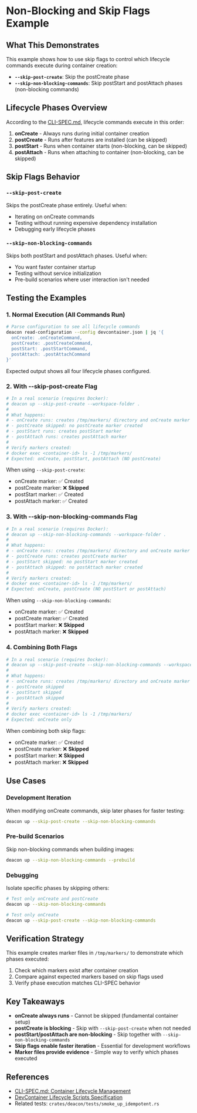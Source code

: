 # Non-Blocking and Skip Flags Example

## What This Demonstrates

This example shows how to use skip flags to control which lifecycle commands execute during container creation:

- **`--skip-post-create`**: Skip the postCreate phase
- **`--skip-non-blocking-commands`**: Skip postStart and postAttach phases (non-blocking commands)

## Lifecycle Phases Overview

According to the [CLI-SPEC.md](../../../docs/subcommand-specs/*/SPEC.md), lifecycle commands execute in this order:

1. **onCreate** - Always runs during initial container creation
2. **postCreate** - Runs after features are installed (can be skipped)
3. **postStart** - Runs when container starts (non-blocking, can be skipped)
4. **postAttach** - Runs when attaching to container (non-blocking, can be skipped)

## Skip Flags Behavior

### `--skip-post-create`
Skips the postCreate phase entirely. Useful when:
- Iterating on onCreate commands
- Testing without running expensive dependency installation
- Debugging early lifecycle phases

### `--skip-non-blocking-commands`
Skips both postStart and postAttach phases. Useful when:
- You want faster container startup
- Testing without service initialization
- Pre-build scenarios where user interaction isn't needed

## Testing the Examples

### 1. Normal Execution (All Commands Run)

```bash
# Parse configuration to see all lifecycle commands
deacon read-configuration --config devcontainer.json | jq '{
  onCreate: .onCreateCommand,
  postCreate: .postCreateCommand,
  postStart: .postStartCommand,
  postAttach: .postAttachCommand
}'
```

Expected output shows all four lifecycle phases configured.

### 2. With --skip-post-create Flag

```bash
# In a real scenario (requires Docker):
# deacon up --skip-post-create --workspace-folder .
#
# What happens:
# - onCreate runs: creates /tmp/markers/ directory and onCreate marker
# - postCreate skipped: no postCreate marker created
# - postStart runs: creates postStart marker
# - postAttach runs: creates postAttach marker
#
# Verify markers created:
# docker exec <container-id> ls -1 /tmp/markers/
# Expected: onCreate, postStart, postAttach (NO postCreate)
```

When using `--skip-post-create`:
- onCreate marker: ✅ Created
- postCreate marker: ❌ **Skipped**
- postStart marker: ✅ Created
- postAttach marker: ✅ Created

### 3. With --skip-non-blocking-commands Flag

```bash
# In a real scenario (requires Docker):
# deacon up --skip-non-blocking-commands --workspace-folder .
#
# What happens:
# - onCreate runs: creates /tmp/markers/ directory and onCreate marker
# - postCreate runs: creates postCreate marker
# - postStart skipped: no postStart marker created
# - postAttach skipped: no postAttach marker created
#
# Verify markers created:
# docker exec <container-id> ls -1 /tmp/markers/
# Expected: onCreate, postCreate (NO postStart or postAttach)
```

When using `--skip-non-blocking-commands`:
- onCreate marker: ✅ Created
- postCreate marker: ✅ Created
- postStart marker: ❌ **Skipped**
- postAttach marker: ❌ **Skipped**

### 4. Combining Both Flags

```bash
# In a real scenario (requires Docker):
# deacon up --skip-post-create --skip-non-blocking-commands --workspace-folder .
#
# What happens:
# - onCreate runs: creates /tmp/markers/ directory and onCreate marker
# - postCreate skipped
# - postStart skipped
# - postAttach skipped
#
# Verify markers created:
# docker exec <container-id> ls -1 /tmp/markers/
# Expected: onCreate only
```

When combining both skip flags:
- onCreate marker: ✅ Created
- postCreate marker: ❌ **Skipped**
- postStart marker: ❌ **Skipped**
- postAttach marker: ❌ **Skipped**

## Use Cases

### Development Iteration
When modifying onCreate commands, skip later phases for faster testing:
```bash
deacon up --skip-post-create --skip-non-blocking-commands
```

### Pre-build Scenarios
Skip non-blocking commands when building images:
```bash
deacon up --skip-non-blocking-commands --prebuild
```

### Debugging
Isolate specific phases by skipping others:
```bash
# Test only onCreate and postCreate
deacon up --skip-non-blocking-commands

# Test only onCreate
deacon up --skip-post-create --skip-non-blocking-commands
```

## Verification Strategy

This example creates marker files in `/tmp/markers/` to demonstrate which phases executed:

1. Check which markers exist after container creation
2. Compare against expected markers based on skip flags used
3. Verify phase execution matches CLI-SPEC behavior

## Key Takeaways

- **onCreate always runs** - Cannot be skipped (fundamental container setup)
- **postCreate is blocking** - Skip with `--skip-post-create` when not needed
- **postStart/postAttach are non-blocking** - Skip together with `--skip-non-blocking-commands`
- **Skip flags enable faster iteration** - Essential for development workflows
- **Marker files provide evidence** - Simple way to verify which phases executed

## References

- [CLI-SPEC.md: Container Lifecycle Management](../../../docs/subcommand-specs/*/SPEC.md)
- [DevContainer Lifecycle Scripts Specification](https://containers.dev/implementors/spec/#lifecycle-scripts)
- Related tests: `crates/deacon/tests/smoke_up_idempotent.rs`
